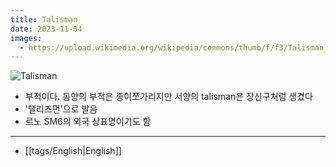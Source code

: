 ```yaml
---
title: Talisman
date: 2023-11-04
images:
  - https://upload.wikimedia.org/wikipedia/commons/thumb/f/f3/Talisman_de_Charlemagne_Tau.jpg/800px-Talisman_de_Charlemagne_Tau.jpg
---
```


![Talisman](https://upload.wikimedia.org/wikipedia/commons/thumb/f/f3/Talisman_de_Charlemagne_Tau.jpg/800px-Talisman_de_Charlemagne_Tau.jpg)


- 부적이다. 동양의 부적은 종이쪼가리지만 서양의 talisman은 장신구처럼 생겼다
- '탤리즈먼'으로 발음
- 르노 SM6의 외국 상표명이기도 함

---
- [[tags/English|English]]

